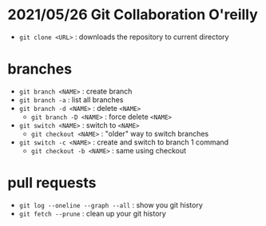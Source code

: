 # 2021/05/26 Git Collaboration O'reilly

- `git clone <URL>` : downloads the repository to current directory

# branches

- `git branch <NAME>` : create branch
- `git branch -a` : list all branches
- `git branch -d <NAME>` : delete `<NAME>`
	- `git branch -D <NAME>` : force delete `<NAME>`
- `git switch <NAME>` : switch to `<NAME>`
	- `git checkout <NAME>` : "older" way to switch branches
- `git switch -c <NAME>` : create and switch to branch 1 command
	- `git checkout -b <NAME>` : same using checkout

# pull requests

- `git log --oneline --graph --all` : show you git history
- `git fetch --prune` : clean up your git history
